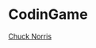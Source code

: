 CodinGame
==========

<a href="https://www.codingame.com/ide/14971041f9ff1f3f49ee1b752a79f5b266c8983">Chuck Norris</a>
